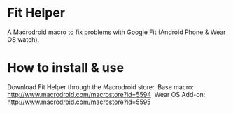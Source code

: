 # Fit Helper
A Macrodroid macro to fix problems with Google Fit (Android Phone &amp; Wear OS watch).

# How to install &amp; use
Download Fit Helper through the Macrodroid store:&nbsp;
Base macro: http://www.macrodroid.com/macrostore?id=5594&nbsp;
Wear OS Add-on: http://www.macrodroid.com/macrostore?id=5595
